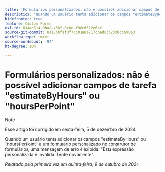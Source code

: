 ```yaml
---
title: 'Formulários personalizados: não é possível adicionar campos de tarefa "estimateByHours" ou "hoursPerPoint"'
description: 'Quando um usuário tenta adicionar os campos "estimateByHours" ou "hoursPerPoint" a um formulário personalizado no construtor de formulários, uma mensagem de erro é exibida: "Esta expressão personalizada é inválida. Tente novamente".'
hidefromtoc: true
feature: Custom Forms
exl-id: 018ad614-9ba8-43bf-8c0e-f90cd322e6ee
source-git-commit: 8a12bbfaf3f7cc01a8a717cbad8c62330cc690a3
workflow-type: tm+mt
source-wordcount: '94'
ht-degree: 10%

---
```


# Formulários personalizados: não é possível adicionar campos de tarefa &quot;estimateByHours&quot; ou &quot;hoursPerPoint&quot;

>[!NOTE]
>
>Esse artigo foi corrigido em sexta-feira, 5 de dezembro de 2024.

Quando um usuário tenta adicionar os campos &quot;estimateByHours&quot; ou &quot;hoursPerPoint&quot; a um formulário personalizado no construtor de formulários, uma mensagem de erro é exibida: &quot;Esta expressão personalizada é inválida. Tente novamente&quot;.

_Relatado pela primeira vez em quinta-feira, 9 de outubro de 2024._
